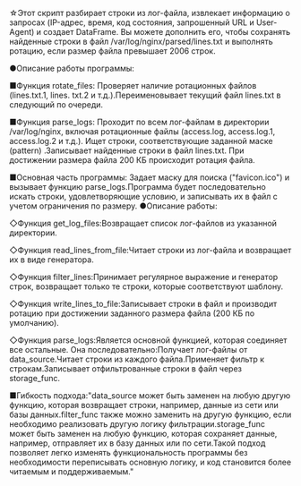 ☆Этот скрипт разбирает строки
из лог-файла, извлекает информацию
о запросах (IP-адрес, время, код 
состояния, запрошенный URL и User-Agent)
и создает DataFrame. Вы можете дополнить
его, чтобы сохранять найденные строки в 
файл /var/log/nginx/parsed/lines.txt и 
выполнять ротацию, если размер файла 
превышает 2006 строк.

●Описание работы программы:

■Функция rotate_files:
Проверяет наличие 
ротационных файлов (lines.txt.1, lines.
txt.2 и т.д.).Переименовывает текущий 
файл lines.txt в следующий по очереди.

■Функция parse_logs:
Проходит по всем лог-файлам в директории
/var/log/nginx, включая ротационные файлы
(access.log, access.log.1, access.log.2 и т.д.).
Ищет строки, соответствующие заданной маске (pattern)
.Записывает найденные строки в файл lines.txt.
При достижении размера файла 200 КБ происходит ротация
файла.

■Основная часть программы:
Задает маску для поиска ("favicon.ico") и вызывает функцию
parse_logs.Программа будет последовательно искать строки,
удовлетворяющие условию, и записывать их в файл с учетом 
ограничения по размеру.
●Описание работы:

◇Функция get_log_files:Возвращает список лог-файлов из указанной директории.

◇Функция read_lines_from_file:Читает строки из лог-файла и возвращает их в виде генератора.

◇Функция filter_lines:Принимает регулярное выражение и генератор строк, возвращает только те строки, которые соответствуют шаблону.

◇Функция write_lines_to_file:Записывает строки в файл и производит ротацию при достижении заданного размера файла (200 КБ по умолчанию).

◇Функция parse_logs:Является основной функцией, которая соединяет все остальные. Она последовательно:Получает лог-файлы от data_source.Читает строки из каждого файла.Применяет фильтр к строкам.Записывает отфильтрованные строки в файл через storage_func.

■Гибкость подхода:"data_source может быть заменен на любую другую функцию, которая возвращает строки, например, данные из сети или базы данных.filter_func также можно заменить на другую функцию, если необходимо реализовать другую логику фильтрации.storage_func может быть заменен на любую функцию, которая сохраняет данные, например, отправляет их в базу данных или по сети.Такой подход позволяет легко изменять функциональность программы без необходимости переписывать основную логику, и код становится более читаемым и поддерживаемым."
